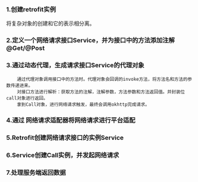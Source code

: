 ### 1.创建retrofit实例

将复杂对象的创建和它的表示相分离。

### 2.定义一个网络请求接口Service，并为接口中的方法添加注解@Get/@Post

### 3.通过动态代理，生成请求接口Service的代理对象
        通过代理对象调用接口中的方法时。代理对象会回调的invoke方法，将方法名和方法的参数传递进来。
        对接口方法进行解析：获取方法的注解，注解参数，方法参数和方法返回值。并封装位call对象进行返回。
        拿到Call对象，进行网络请求触发，最终会调用okhttp完成请求。


### 4.通过 网络请求适配器将网络请求进行平台适配

### 5.Retrofit创建网络请求接口的实例Service

### 6.Service创建Call实例，并发起网络请求

### 7.处理服务端返回数据

